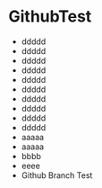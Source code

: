 # GithubTest
 - ddddd 
 - ddddd 
 - ddddd 
 - ddddd 
 - ddddd 
 - ddddd 
 - ddddd
 - ddddd 
 - ddddd  
 - ddddd
 - aaaaa
 - aaaaa
 - bbbb
 - eeee
 - Github Branch Test